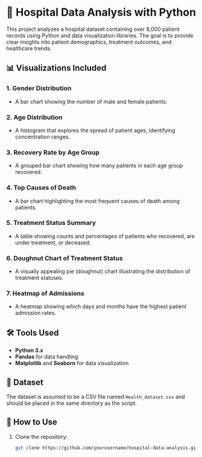 # 🏥 Hospital Data Analysis with Python

This project analyzes a hospital dataset containing over 8,000 patient records using Python and data visualization libraries. The goal is to provide clear insights into patient demographics, treatment outcomes, and healthcare trends.

## 📊 Visualizations Included

### 1. Gender Distribution
- A bar chart showing the number of male and female patients.

### 2. Age Distribution
- A histogram that explores the spread of patient ages, identifying concentration ranges.

### 3. Recovery Rate by Age Group
- A grouped bar chart showing how many patients in each age group recovered.

### 4. Top Causes of Death
- A bar chart highlighting the most frequent causes of death among patients.

### 5. Treatment Status Summary
- A table showing counts and percentages of patients who recovered, are under treatment, or deceased.

### 6. Doughnut Chart of Treatment Status
- A visually appealing pie (doughnut) chart illustrating the distribution of treatment statuses.

### 7. Heatmap of Admissions
- A heatmap showing which days and months have the highest patient admission rates.

## 🛠️ Tools Used

- **Python 3.x**
- **Pandas** for data handling
- **Matplotlib** and **Seaborn** for data visualization

## 📁 Dataset

The dataset is assumed to be a CSV file named `Health_dataset.csv` and should be placed in the same directory as the script.

## 🚀 How to Use

1. Clone the repository:
   ```bash
   git clone https://github.com/yourusername/hospital-data-analysis.git

